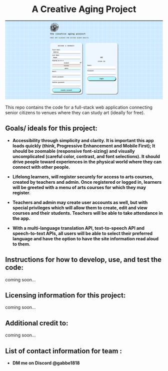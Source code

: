 <div align="center">
   <h1>A Creative Aging Project</h1>
</div>

![Alt text](/repository-open-graph.png?raw=true "screenshot")


This repo contains the code for a full-stack web application connecting senior citizens to venues where they can study art (ideally for free).

## Goals/ ideals for this project:

* **Accessibility through simplicity and clarity. It is important this app loads quickly (think, Progressive Enhancement and Mobile First); It should be zoomable (responsive font-sizing) and visually uncomplicated (careful color, contrast, and font selections). It should drive people toward experiences in the physical world where they can connect with other people.**

* **Lifelong learners, will register securely for access to arts courses, created by teachers and admin. Once registered or logged in, learners will be greeted with a menu of arts courses for which they may register.**

* **Teachers and admin may create user accounts as well, but with special privileges which will allow them to create, edit and view courses and their students. Teachers will be able to take attendance in the app.**

* **With a multi-language translation API, text-to-speech API and speech-to-text APIs, all users will be able to select their preferred language and have the option to have the site information read aloud to them.**

## Instructions for how to develop, use, and test the code:
coming soon...

## Licensing information for this project:
coming soon...

## Additional credit to:
coming soon...
<!-- * **google font**
* **css reset** -->

## List of contact information for team :
* **DM me on Discord @gabbe1818**
